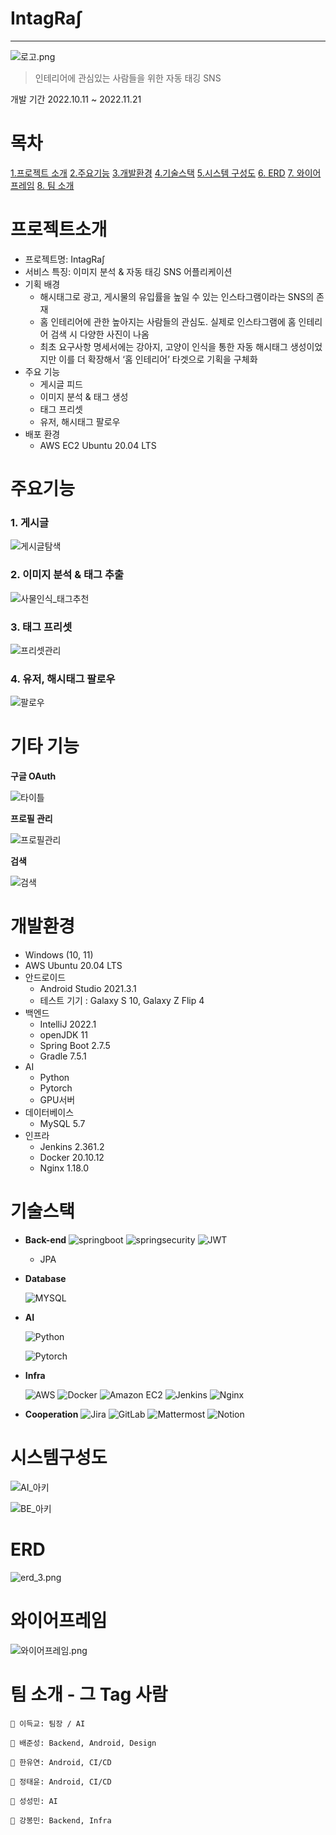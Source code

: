 # IntagRa∫

---

![로고.png](images/로고.png)

> 인테리어에 관심있는 사람들을 위한 자동 태깅 SNS

개발 기간 2022.10.11 ~ 2022.11.21

# 목차

[1.프로젝트 소개](#프로젝트소개)
[2.주요기능](#주요기능)
[3.개발환경](#개발환경)
[4.기술스택](#기술스택)
[5.시스템 구성도](#시스템구성도)
[6. ERD](#ERD)
[7. 와이어프레임](#와이어프레임)
[8. 팀 소개](#팀소개)

# 프로젝트소개

-   프로젝트명: IntagRa∫
-   서비스 특징: 이미지 분석 & 자동 태깅 SNS 어플리케이션
-   기획 배경
    -   해시태그로 광고, 게시물의 유입률을 높일 수 있는 인스타그램이라는 SNS의 존재
    -   홈 인테리어에 관한 높아지는 사람들의 관심도. 실제로 인스타그램에 홈 인테리어 검색 시 다양한 사진이 나옴
    -   최초 요구사항 명세서에는 강아지, 고양이 인식을 통한 자동 해시태그 생성이었지만 이를 더 확장해서 ‘홈 인테리어’ 타겟으로 기획을 구체화
-   주요 기능
    -   게시글 피드
    -   이미지 분석 & 태그 생성
    -   태그 프리셋
    -   유저, 해시태그 팔로우
-   배포 환경
    -   AWS EC2 Ubuntu 20.04 LTS

# 주요기능

### 1. 게시글

![게시글탐색](images/demo/게시글탐색.gif)

### 2. 이미지 분석 & 태그 추출

![사물인식_태그추천](images/demo/사물인식_태그추천.gif)

### 3. 태그 프리셋

![프리셋관리](images/demo/프리셋관리.gif)

### 4. 유저, 해시태그 팔로우

![팔로우](images/demo/팔로우.gif)

# 기타 기능

**구글 OAuth**

![타이틀](images/demo/타이틀.gif)

**프로필 관리**

![프로필관리](images/demo/프로필관리.gif)

**검색**

![검색](images/demo/검색.gif)

###

# 개발환경

-   Windows (10, 11)
-   AWS Ubuntu 20.04 LTS
-   안드로이드
    -   Android Studio 2021.3.1
    -   테스트 기기 : Galaxy S 10, Galaxy Z Flip 4
-   백엔드
    -   IntelliJ 2022.1
    -   openJDK 11
    -   Spring Boot 2.7.5
    -   Gradle 7.5.1
-   AI
    -   Python
    -   Pytorch
    -   GPU서버
-   데이터베이스
    -   MySQL 5.7
-   인프라
    -   Jenkins 2.361.2
    -   Docker 20.10.12
    -   Nginx 1.18.0

# 기술스택

-   **Back-end**
    ![springboot](https://img.shields.io/badge/SpringBoot-6DB33F?style=for-the-badge&logo=spring-boot&logoColor=white)
    ![springsecurity](https://img.shields.io/badge/SpringSecurity-6DB33F?logo=SpringSecurity&logoColor=FFFFFF&style=for-the-badge)
    ![JWT](https://img.shields.io/badge/JWT-000000?style=for-the-badge&logo=JsonWebTokens&logoColor=white)
    -   JPA
-   **Database**

    ![MYSQL](https://img.shields.io/badge/mysql-4479A1?style=for-the-badge&logo=mysql&logoColor=white)

-   **AI**

    ![Python](https://img.shields.io/badge/Python-3776AB?style=for-the-badge&logo=Python&logoColor=white)

    ![Pytorch](https://img.shields.io/badge/Pytorch-EE4C2C?style=for-the-badge&logo=Pytorch&logoColor=white)

-   **Infra**

    ![AWS](https://img.shields.io/badge/AWS-FF9900?style=for-the-badge&logo=amazon-aws&logoColor=white)
    ![Docker](https://img.shields.io/badge/Docker-2496ED?style=for-the-badge&logo=docker&logoColor=white)
    ![Amazon EC2](https://img.shields.io/badge/Amazon%20EC2-FF9900?style=for-the-badge&logo=AmazonEC2&logoColor=white)
    ![Jenkins](https://img.shields.io/badge/Jenkins-D24939?logo=Jenkins&logoColor=FFFFFF&style=for-the-badge)
    ![Nginx](https://img.shields.io/badge/Nginx-009639?logo=Nginx&logoColor=000000&style=for-the-badge)

-   **Cooperation**
    ![Jira](https://img.shields.io/badge/Jira-0052CC?style=for-the-badge&logo=JiraSoftware&logoColor=white)
    ![GitLab](https://img.shields.io/badge/GitLab-FEEEEE?style=for-the-badge&logo=GitLab&logoColor=FC6D26)
    ![Mattermost](https://img.shields.io/badge/Mattermost-0058CC?logo=Mattermost&logoColor=FFFFFF&style=for-the-badge)
    ![Notion](https://img.shields.io/badge/Notion-000000?logo=Notion&logoColor=FFFFFF&style=for-the-badge)

# 시스템구성도

![AI_아키](images/아키_AI.png)

![BE_아키](images/아키_BE.png)

# ERD

![erd_3.png](images/intagral_ddl_v0_4.png)

# 와이어프레임

![와이어프레임.png](images/와이어프레임.png)

# 팀 소개 - **그 Tag 사람**

```
👦 이득교: 팀장 / AI

🧑 배준성: Backend, Android, Design

🧔 한유연: Android, CI/CD

🧑 정태윤: Android, CI/CD

🧒 성성민: AI

🧒 강봉민: Backend, Infra
```
